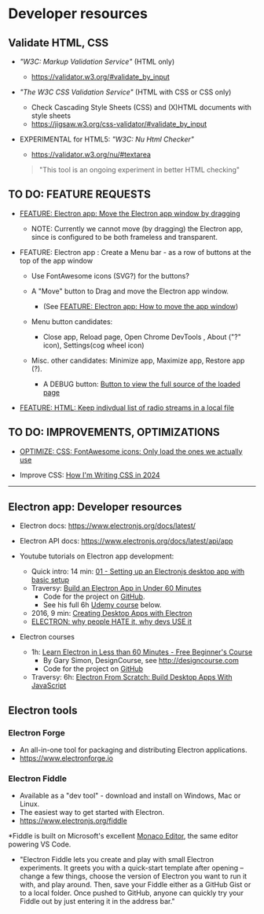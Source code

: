 # Developer resources

## Validate HTML, CSS

* _"W3C: Markup Validation Service"_ (HTML only)
  * <https://validator.w3.org/#validate_by_input>

* _"The W3C CSS Validation Service"_ (HTML with CSS or CSS only)
  * Check Cascading Style Sheets (CSS) and (X)HTML documents with style sheets
  * <https://jigsaw.w3.org/css-validator/#validate_by_input>

* EXPERIMENTAL for HTML5: _"W3C: Nu Html Checker"_
  * <https://validator.w3.org/nu/#textarea>
  > "This tool is an ongoing experiment in better HTML checking"

## TO DO: FEATURE REQUESTS

* [FEATURE: Electron app: Move the Electron app window by dragging](./FEATURE__Electron_app__How_to_move_the_app_window.md)
  * NOTE: Currently we cannot move (by dragging) the Electron app, since is configured to be both frameless and transparent.

* FEATURE: Electron app : Create a Menu bar - as a row of buttons at the top of the app window
  * Use FontAwesome icons (SVG?) for the buttons?

  * A "Move" button to Drag and move the Electron app window.
    * (See [FEATURE: Electron app: How to move the app window](./FEATURE__Electron_app__How_to_move_the_app_window.md))

  * Menu button candidates:
    * Close app, Reload page, Open Chrome DevTools ,  About ("?" icon), Settings(cog wheel icon)
  * Misc. other candidates: Minimize app, Maximize app, Restore app (?).
    * A DEBUG button: [Button to view the full source of the loaded page](./FEATURE__HTML__Button_to_view_the_full_source_of_the_loaded_page.md)

* [FEATURE: HTML: Keep indivdual list of radio streams in a local file](./FEATURE__HTML__Keep_radio_streams_preferences_in_a_local_filed.md)

## TO DO: IMPROVEMENTS, OPTIMIZATIONS

* [OPTIMIZE: CSS: FontAwesome icons: Only load the ones we actually use](./OPTIMIZE__CSS__FontAwesome_Only_load_the_icons_that_are_actually_used.md)

* Improve CSS: [How I'm Writing CSS in 2024](https://leerob.io/blog/css#user-experience)

----

## Electron app: Developer resources

* Electron docs: <https://www.electronjs.org/docs/latest/>
* Electron API docs: <https://www.electronjs.org/docs/latest/api/app>

* Youtube tutorials on Electron app development:
  * Quick intro: 14 min: [01 - Setting up an Electronjs desktop app with basic setup](https://www.youtube.com/watch?v=WZmevodgNEA)
  * Traversy: [Build an Electron App in Under 60 Minutes](https://www.youtube.com/watch?v=kN1Czs0m1SU)
    * Code for the project on [GitHub](https://github.com/bradtraversy/electronshoppinglist).
    * See his full 6h [Udemy course](https://www.udemy.com/course/electron-from-scratch) below.
  * 2016, 9 min: [Creating Desktop Apps with Electron](https://www.youtube.com/watch?v=ojX5yz35v4M)
  * [ELECTRON: why people HATE it, why devs USE it](https://www.youtube.com/watch?v=G1K0Mb-rLBU)

* Electron courses
  * 1h: [Learn Electron in Less than 60 Minutes - Free Beginner's Course](https://www.youtube.com/watch?v=2RxHQoiDctI)
    * By Gary Simon, DesignCourse, see <http://designcourse.com>
    * Code for the project on [GitHub](https://is_the_code_somewhere.com)
  * Traversy: 6h: [Electron From Scratch: Build Desktop Apps With JavaScript](https://www.udemy.com/course/electron-from-scratch)

## Electron tools

### Electron Forge

* An all-in-one tool for packaging and distributing Electron applications.
* <https://www.electronforge.io>

### Electron Fiddle

* Available as a "dev tool" - download and install on Windows, Mac or Linux.
* The easiest way to get started with Electron.
* <https://www.electronjs.org/fiddle>

*Fiddle is built on Microsoft's excellent [Monaco Editor](https://microsoft.github.io/monaco-editor), the same editor powering VS Code.

* "Electron Fiddle lets you create and play with small Electron experiments. It greets you with a quick-start template after opening – change a few things, choose the version of Electron you want to run it with, and play around. Then, save your Fiddle either as a GitHub Gist or to a local folder. Once pushed to GitHub, anyone can quickly try your Fiddle out by just entering it in the address bar."

